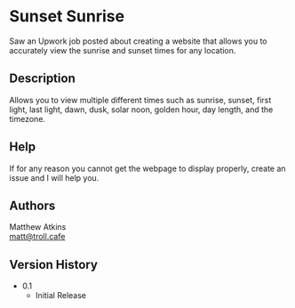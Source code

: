 # Sunset Sunrise

Saw an Upwork job posted about creating a website that allows you to accurately view the sunrise and sunset times for any location.

## Description

Allows you to view multiple different times such as sunrise, sunset, first light, last light, dawn, dusk, solar noon, golden hour, day length, and the timezone.

## Help

If for any reason you cannot get the webpage to display properly, create an issue and I will help you.

## Authors

Matthew Atkins  
[matt@troll.cafe](https://troll.cafe/matt)

## Version History
* 0.1
    * Initial Release
